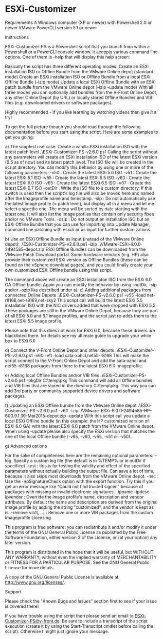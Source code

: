 # ESXi-Customizer

Requirements
A Windows computer (XP or newer) with Powershell 2.0 or newer
VMware PowerCLI version 5.1 or newer

Instructions

ESXi-Customizer-PS is a Powershell script that you launch from within a Powershell or a PowerCLI console window. It accepts various command line options. One of them is -help that will display this help screen:

Basically the script has three different operating modes:
Create an ESXi installation ISO or Offline Bundle from the VMware Online depot (standard mode)
Create an ESXi installation ISO or Offline Bundle from a local ESXi Offline Bundle (-izip mode)
Update a local ESXi Offline Bundle with an ESXi patch bundle from the VMware Online depot (-izip -update mode)
With all three modes you can optionally add bundles from the V-Front Online Depot, any other Online Depot (by URL) or locally stored Offline Bundles and VIB files (e.g. downloaded drivers or software packages).

Highly recommended - If you like learning by watching videos then give it a try!

To get the full picture though you should read through the following documentation before you start using the script. Here are some examples to get you going:

a) The simplest use case: Create a vanilla ESXi installation ISO with the latest patch level
.\ESXi-Customizer-PS-v2.6.0.ps1
Calling the script without any parameters will create an ESXi installation ISO of the latest ESXi version (6.5 as of now) and its latest patch level. The ISO file will be created in the script directory. You can modify this behavior by using one or more of the following parameters:
-v50 : Create the latest ESXi 5.0 ISO
-v51 : Create the latest ESXi 5.1 ISO
-v55 : Create the latest ESXi 5.5 ISO
-v60 : Create the latest ESXi 6.0 ISO
-v65 : Create the latest ESXi 6.5 ISO
-v67 : Create the latest ESXi 6.7 ISO
-outDir : Write the ISO file to a custom directory. If this switch is used then the script's log file will also be moved here and named after the Imageprofile name and timestamp.
-sip : Do not automatically use the latest image profile (= patch level), but display all in a menu and let me select a specific one. The menu will be sorted by date starting with the latest one. It will also list the image profiles that contain only security fixes and/or no VMware Tools.
-ozip : Do not output an installation ISO but an ESXi Offline Bundle that you can use for importing into Update Manager, command line patching with esxcli or as input for further customizations

b) Use an ESXi Offline Bundle as input (instead of the VMware Online depot):
.\ESXi-Customizer-PS-v2.6.0.ps1 -izip .\VMware-ESXi-6.0.0-2494585-depot.zip
ESXi Offline Bundles can be downloaded from the VMware Patch Download portal. Some hardware vendors (e.g. HP) also provide their customized ESXi version as Offline Bundles (these can be found on the vSphere download pages), and you could finally create your own customized ESXi Offline bundle using this script.

The command above will create an ESXi installaton ISO from the ESXi 6.0 GA Offline bundle. Again you can modify the behavior by using -outDir, -sip and/or -ozip like described under a).
c) Adding additional packages from connected Online Depots
.\ESXi-Customizer-PS-v2.6.0.ps1 -v55 -load net-r8168,net-r8169,net-sky2
This script call will build the latest ESXi 5.5 installation ISO with the NIC drivers added that were dropped with ESXi 5.5. These packages are still in the VMware Online Depot, because they are part of all ESXi 5.0 and 5.1 image profiles, and the script just re-adds them to the latest ESXi 5.5 image profile.

Please note that this does not work for ESXi 6.0, because these drivers are blacklisted there. for details see my ultimate guide to upgrade your white box to ESXi 6.0

d) Connect the V-Front Online Depot and other depots
.\ESXi-Customizer-PS-v2.6.0.ps1 -v60 -vft -load sata-xahci,net55-r8168
This will make the script connect to the V-Front Online Depot and add the sata-xahci and net55-r8168 packages from there to the latest ESXi 6.0 Imageprofile.

e) Adding local Offline Bundles and/or VIB files
.\ESXi-Customizer-PS-v2.6.0.ps1 -pkgDir C:\temp\pkg
This command will add all Offline bundles and VIB files that are stored in the directory C:\temp\pkg. This way you can add 3rd party or community supported device drivers and software packages.

f) Updating an ESXi Offline bundle from the VMware Online depot
.\ESXi-Customizer-PS-v2.6.0.ps1 -v60 -izip .\VMware-ESXi-6.0.0-2494585-HP-600.9.1.39-Mar2015-depot.zip -update
With this script call you update a local ESXi Offline bundle (in this example: the HP customized version of ESXi 6.0 GA) with the latest ESXi 6.0 patch from the VMware Online depot. When using -update please also specify the ESXi version that matches the one of the local Offline bundle (-v65, -v60, -v55, -v51 or -v50).

g) Advanced options

For the sake of completeness here are the remaining optional parameters:
-log: Specify a custom log file (the default is in %TEMP% or in outDir if specified)
-test : this is for testing the validity and effect of the specified parameters without actually building the output file. Can save a lot of time, because it also skips most downloads from the VMware Online depot.
-nsc : Use the -noSignatureCheck option with the export function. Try this if you get an error message like "Could not find trusted signer." because of packages with missing or invalid electronic signatures.
-ipname
-ipdesc
-ipvendor : Override the image profile's name, description and vendor attributes. By default the name and description are derived from the original image profile by adding the string "customized", and the vendor is kept as is.
-remove vib1[,...] : Remove one or more VIB packages from the custom Imageprofile
Licensing

This program is free software: you can redistribute it and/or modify it under the terms of the GNU General Public License as published by the Free Software Foundation, either version 3 of the License, or (at your option) any later version.

This program is distributed in the hope that it will be useful, but WITHOUT ANY WARRANTY; without even the implied warranty of MERCHANTABILITY or FITNESS FOR A PARTICULAR PURPOSE. See the GNU General Public License for more details.

A copy of the GNU General Public License is available at http://www.gnu.org/licenses/.


Support

Please check the "Known Bugs and Issues" section first to see if your issue is covered there!

If you have trouble using the script then please send an email to ESXi-Customizer-PS@v-front.de. Be sure to include a transcript of the script execution (create it by using the Start-Transcript cmdlet before calling the script). Otherwise I might just ignore your message.
